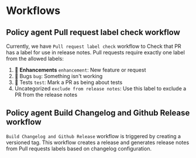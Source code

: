 # Workflows

## Policy agent Pull request label check workflow

Currently, we have `Pull request label check` workflow to Check that PR has a label for use in release notes. 
Pull requests require exactly one label from the allowed labels:

 1. 🚀 **Enhancements** `enhancement`: New feature or request
 2. 🐛 Bugs `bug`: Something isn't working
 3. 🧪 Tests `test`: Mark a PR as being about tests
 4. Uncategorized `exclude from release notes`: Use this label to exclude a PR from the release notes

## Policy agent Build Changelog and Github Release workflow
`Build Changelog and Github Release` workflow is triggered by creating a versioned tag.
This workflow creates a release and generates release notes from Pull requests labels based on changelog configuration.